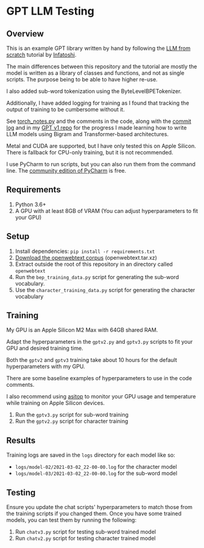 # GPT LLM Testing

## Overview

This is an example GPT library written by hand by following the
[LLM from scratch](https://www.youtube.com/watch?v=UU1WVnMk4E8) tutorial by 
[Infatoshi](https://github.com/Infatoshi).

The main differences between this repository and the tutorial are mostly
the model is written as a library of classes and functions, and not as single
scripts. The purpose being to be able to have higher re-use.

I also added sub-word tokenization using the ByteLevelBPETokenizer.

Additionally, I have added logging for training as I found that tracking the
output of training to be cumbersome without it.

See [torch_notes.py](torch_notes.py) and the comments in the code, along with
the [commit log](https://github.com/cruno91/llm-test) and in my
[GPT v1 repo](https://github.com/cruno91/test-gpt-v1) for the progress I made
learning how to write LLM models using Bigram and Transformer-based 
architectures.

Metal and CUDA are supported, but I have only tested this on Apple Silicon.
There is fallback for CPU-only training, but it is not recommended.

I use PyCharm to run scripts, but you can also run them from the command line.
The [community edition of PyCharm](https://www.jetbrains.com/pycharm/download/)
is free.

## Requirements

1. Python 3.6+
2. A GPU with at least 8GB of VRAM 
   (You can adjust hyperparameters to fit your GPU)

## Setup

1. Install dependencies: `pip install -r requirements.txt`
2. [Download the openwebtext corpus](https://skylion007.github.io/OpenWebTextCorpus/) 
   (openwebtext.tar.xz)
3. Extract outside the root of this repository in an directory called 
   `openwebtext`
4. Run the `bep_training_data.py` script for generating the sub-word
   vocabulary.
5. Use the `character_training_data.py` script for generating the character 
   vocabulary

## Training

My GPU is an Apple Silicon M2 Max with 64GB shared RAM.

Adapt the hyperparameters in the `gptv2.py` and `gptv3.py` scripts to fit your
GPU and desired training time.

Both the `gptv2` and `gptv3` training take about 10 hours for the default
hyperparameters with my GPU.

There are some baseline examples of hyperparameters to use in the code
comments.

I also recommend using [asitop](https://github.com/tlkh/asitop) to monitor your
GPU usage and temperature while training on Apple Silicon devices.

1. Run the `gptv3.py` script for sub-word training
2. Run the `gptv2.py` script for character training

## Results

Training logs are saved in the `logs` directory for each model like so:

- `logs/model-02/2021-03-02_22-00-00.log` for the character model
- `logs/model-03/2021-03-02_22-00-00.log` for the sub-word model

## Testing

Ensure you update the chat scripts' hyperparameters to match those from the
training scripts if you changed them.
Once you have some trained models, you can test them by running the following:

1. Run `chatv3.py` script for testing sub-word trained model
2. Run `chatv2.py` script for testing character trained model
